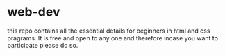 # web-dev
this repo contains all the essential details for beginners in html and css pragrams.
It is free and open to any one and therefore incase you want to participate please do so.
